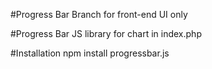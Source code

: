 #Progress Bar
Branch for front-end UI only

#Progress Bar
JS library for chart in index.php

#Installation
npm install progressbar.js
